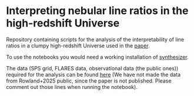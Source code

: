# Interpreting nebular line ratios in the high-redshift Universe
Repository containing scripts for the analysis of the interpretability of line ratios in a clumpy high-redshift Universe used in the [paper](https://arxiv.org/abs/2507.20190).

To use the notebooks you would need a working installation of [synthesizer](https://synthesizer-project.github.io/synthesizer/).

The data (SPS grid, FLARES data, observational data (the public ones)) required for the analysis can be found [here]([https://drive.google.com/drive/folders/1dmsp7VNr3qeMwq5jnnAupgcJaekyK8ZD?usp=sharing](https://sussex.box.com/s/86fw5t5l51fz6fbno95sigzsyv964k2n)) (We have not made the data from Rowland+2025 public, since the paper is not published. Please comment out those lines when running the notebook).
